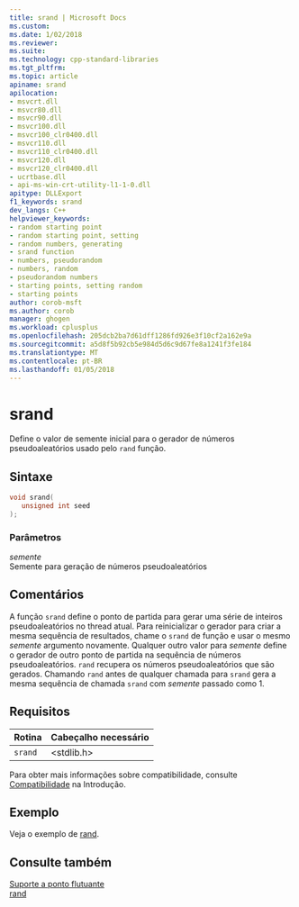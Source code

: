 ```yaml
---
title: srand | Microsoft Docs
ms.custom: 
ms.date: 1/02/2018
ms.reviewer: 
ms.suite: 
ms.technology: cpp-standard-libraries
ms.tgt_pltfrm: 
ms.topic: article
apiname: srand
apilocation:
- msvcrt.dll
- msvcr80.dll
- msvcr90.dll
- msvcr100.dll
- msvcr100_clr0400.dll
- msvcr110.dll
- msvcr110_clr0400.dll
- msvcr120.dll
- msvcr120_clr0400.dll
- ucrtbase.dll
- api-ms-win-crt-utility-l1-1-0.dll
apitype: DLLExport
f1_keywords: srand
dev_langs: C++
helpviewer_keywords:
- random starting point
- random starting point, setting
- random numbers, generating
- srand function
- numbers, pseudorandom
- numbers, random
- pseudorandom numbers
- starting points, setting random
- starting points
author: corob-msft
ms.author: corob
manager: ghogen
ms.workload: cplusplus
ms.openlocfilehash: 205dcb2ba7d61dff1286fd926e3f10cf2a162e9a
ms.sourcegitcommit: a5d8f5b92cb5e984d5d6c9d67fe8a1241f3fe184
ms.translationtype: MT
ms.contentlocale: pt-BR
ms.lasthandoff: 01/05/2018
---
```

# <a name="srand"></a>srand

Define o valor de semente inicial para o gerador de números pseudoaleatórios usado pelo `rand` função.

## <a name="syntax"></a>Sintaxe

```C
void srand(
   unsigned int seed
);
```

### <a name="parameters"></a>Parâmetros

*semente*  
Semente para geração de números pseudoaleatórios

## <a name="remarks"></a>Comentários

A função `srand` define o ponto de partida para gerar uma série de inteiros pseudoaleatórios no thread atual. Para reinicializar o gerador para criar a mesma sequência de resultados, chame o `srand` de função e usar o mesmo *semente* argumento novamente. Qualquer outro valor para *semente* define o gerador de outro ponto de partida na sequência de números pseudoaleatórios. `rand` recupera os números pseudoaleatórios que são gerados. Chamando `rand` antes de qualquer chamada para `srand` gera a mesma sequência de chamada `srand` com *semente* passado como 1.

## <a name="requirements"></a>Requisitos

|Rotina|Cabeçalho necessário|
|-------------|---------------------|
|`srand`|\<stdlib.h>|

Para obter mais informações sobre compatibilidade, consulte [Compatibilidade](../../c-runtime-library/compatibility.md) na Introdução.

## <a name="example"></a>Exemplo

Veja o exemplo de [rand](../../c-runtime-library/reference/rand.md).

## <a name="see-also"></a>Consulte também

[Suporte a ponto flutuante](../../c-runtime-library/floating-point-support.md)  
[rand](../../c-runtime-library/reference/rand.md)  
